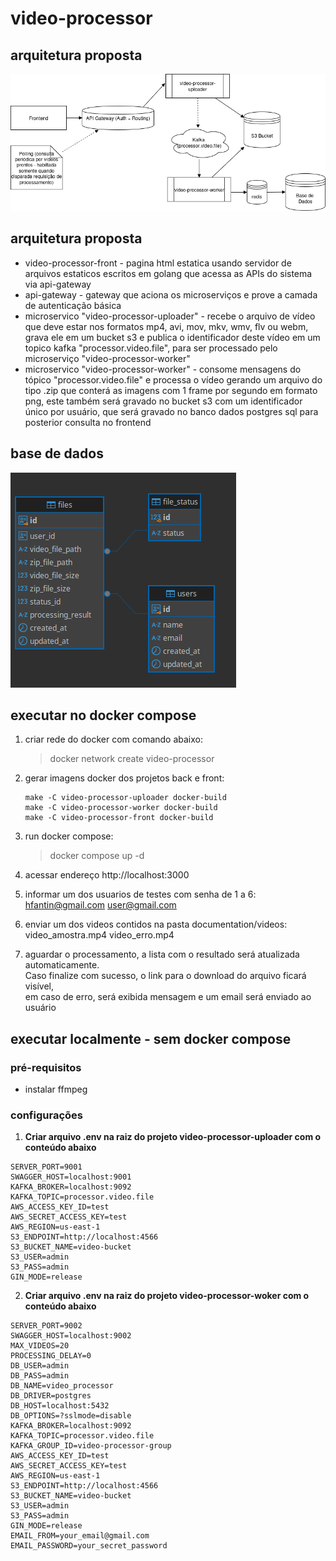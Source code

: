 # video-processor

## arquitetura proposta

![arquitetura proposta](documentation/images/architecture.v3.png)

## arquitetura proposta
- video-processor-front - pagina html estatica usando servidor de arquivos estaticos escritos em golang que acessa as APIs do sistema via api-gateway
- api-gateway - gateway que aciona os microserviços e prove a camada de autenticação básica
- microservico "video-processor-uploader" - recebe o arquivo de vídeo que deve estar nos formatos mp4, avi, mov, mkv, wmv, flv ou webm, grava ele em um bucket s3 e publica o identificador deste vídeo em um topico kafka "processor.video.file", para ser processado pelo microserviço "video-processor-worker"
- microservico "video-processor-worker" - consome mensagens do tópico "processor.video.file" e processa o vídeo gerando um arquivo do tipo .zip que conterá as imagens com 1 frame por segundo em formato png, este também será gravado no bucket s3 com um identificador único por usuário, que será gravado no banco dados postgres sql para posterior consulta no frontend

## base de dados

![base de dados](documentation/images/database.png)

## executar no docker compose

1. criar rede do docker com comando abaixo:
    > docker network create video-processor
2. gerar imagens docker dos projetos back e front:

    ```shell
    make -C video-processor-uploader docker-build
    make -C video-processor-worker docker-build
    make -C video-processor-front docker-build
    ```

3. run docker compose:
    > docker compose up -d

4. acessar endereço http://localhost:3000

5. informar um dos usuarios de testes com senha de 1 a 6: 
   hfantin@gmail.com 
   user@gmail.com
6. enviar um dos videos contidos na pasta documentation/videos:
   video_amostra.mp4
   video_erro.mp4

7. aguardar o processamento, a lista com o resultado será atualizada automaticamente.   
   Caso finalize com sucesso, o link para o download do arquivo ficará visível,    
   em caso de erro, será exibida mensagem e um email será enviado ao usuário
 


## executar localmente - sem docker compose
### pré-requisitos

- instalar ffmpeg

### configurações

1. **Criar arquivo .env na raiz do projeto video-processor-uploader com o conteúdo abaixo**

```.env
SERVER_PORT=9001
SWAGGER_HOST=localhost:9001
KAFKA_BROKER=localhost:9092
KAFKA_TOPIC=processor.video.file
AWS_ACCESS_KEY_ID=test
AWS_SECRET_ACCESS_KEY=test
AWS_REGION=us-east-1
S3_ENDPOINT=http://localhost:4566
S3_BUCKET_NAME=video-bucket
S3_USER=admin
S3_PASS=admin
GIN_MODE=release
```

2. **Criar arquivo .env na raiz do projeto video-processor-woker com o conteúdo abaixo**

```.env
SERVER_PORT=9002
SWAGGER_HOST=localhost:9002
MAX_VIDEOS=20
PROCESSING_DELAY=0
DB_USER=admin
DB_PASS=admin
DB_NAME=video_processor
DB_DRIVER=postgres
DB_HOST=localhost:5432
DB_OPTIONS=?sslmode=disable
KAFKA_BROKER=localhost:9092
KAFKA_TOPIC=processor.video.file
KAFKA_GROUP_ID=video-processor-group
AWS_ACCESS_KEY_ID=test
AWS_SECRET_ACCESS_KEY=test
AWS_REGION=us-east-1
S3_ENDPOINT=http://localhost:4566
S3_BUCKET_NAME=video-bucket
S3_USER=admin
S3_PASS=admin
GIN_MODE=release
EMAIL_FROM=your_email@gmail.com
EMAIL_PASSWORD=your_secret_password
```



